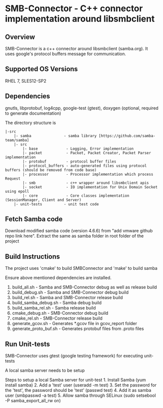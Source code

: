 
SMB-Connector - C++ connector implementation around libsmbclient
=============================================

Overview
---------

SMB-Connector is a c++ connector around libsmbclient (samba.org).
It uses google's protocol buffers message for communication.

Supported OS Versions
----------------------
RHEL 7, SLES12-SP2


Dependencies
---------------------
gnutls, libprotobuf, log4cpp, google-test (gtest), doxygen (optional, required to generate documentation)

The directory structure is
```
|-src
    |- samba               - samba library [https://github.com/samba-team/samba]
    |- src
        |- base             - Logging, Error implementation
        |- packet           - Packet, Packet Creator, Packet Parser implementation
        |- protobuf         - protocol buffer files
        |- protocol_buffers - auto-generated files using protocol buffers (should be removed from code base)
        |- processor        - Processor implementation which process Request
        |- smb              - c++ wrapper around libsmbclient apis
        |- socket           - IO implementation for Unix Domain Socket using epoll
        |- core             - Core classes implementation (SessionManager, Client and Server)
    |- unit-tests          - unit test code
```

Fetch Samba code
----------------
Download modified samba code (version 4.6.6) from "add vmware github repo link here".
Extract the same as samba folder in root folder of the project

Build Instructions
--------------------

The project uses 'cmake' to build SMBConnector and 'make' to build samba

Ensure above mentioned dependencies are installed.

1. build_all.sh             - Samba and SMB-Connector debug as well as release build
2. build_debug.sh           - Samba and SMB-Connector debug build
3. build_rel.sh             - Samba and SMB-Connector release build
4. build_samba_debug.sh     - Samba debug build
5. build_samba_rel.sh       - Samba release build
6. cmake_debug.sh           - SMB-Connector debug build
7. cmake_rel.sh             - SMB-Connector release build
8. generate_gcov.sh         - Generates *.gcov file in gcov_report folder
9. generate_proto_buf.sh    - Generates protobuf files from .proto files


Run Unit-tests
---------------------

SMB-Connector uses gtest (google testing framework) for executing unit-tests

A local samba server needs to be setup

Steps to setup a local Samba server for unit-test
    1. Install Samba (yum install samba)
    2. Add a 'test' user (useradd -m test)
    3. Set the password for the 'test', the password should be 'test' (passwd test)
    4. Add it as samba user (smbpasswd -a test)
    5. Allow samba through SELinux (sudo setsebool -P samba_export_all_rw on)

